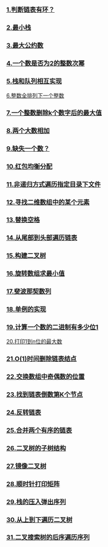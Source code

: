 ### [1.判断链表有环？](./LinkedCycle.md)

### [2.最小栈](./MinStack.md)

### [3.最大公约数](./MaxCommonDivisor.md)

### [4.一个数是否为2的整数次幂](./PowerOf2.md)

### [5.栈和队列相互实现](./StackQueue.md)

[6.整数全排列下一个整数](./NextPermutation.md)

### [7.一个整数删除k个数字后的最大值](./RemoveKDigit.md)

### [8.两个大数相加](./BigNumSum.md)

### [9.缺失一个数？](./FindLoseNum.md)

### [10.红包均衡分配](./LuckyMoney.md)

### [11.非递归方式遍历指定目录下文件]()

### [12.寻找二维数组中的某个元素](./findNumIn2DArrays.md)

### [13.替换空格](./StringReplace.md)

### [14.从尾部到头部遍历链表](./ReverseLinkedList.md)

### [15.构建二叉树](./CreateBinaryTree.md)

### [16.旋转数组求最小值](./RotateArr.md)

### [17.斐波那契数列](./fibonacci.md)

### [18.单例的实现](./Singleton.md)

### [19.计算一个数的二进制有多少位1](./Count1InBinary.md)

[20.打印1到n位的最大数](./Print1ToMaxOfNDigits.md)

### [21.O(1)时间删除链表结点](./DeleteLinkedNode.md)

### [22.交换数组中奇偶数的位置](./ChangeOddEven.md)

### [23.找到链表倒数第K个节点](./FindKthToTail.md)

### [24.反转链表](./ReverseLink.md)

### [25.合并两个有序的链表](./MergeOrderedLink.md)

### [26.二叉树的子树结构](./IsSubBinaryTree.md)

### [27.镜像二叉树](./MirrorBinaryTree.md)

### [28.顺时针打印矩阵](./PrintMatrix.md)

### [29.栈的压入弹出序列](./StackPushPopOrder.md)

### [30.从上到下遍历二叉树](./LayerTraverseTree.md)

### [31.二叉搜索树的后序遍历序列](./BinaryTreePostorder.md)

